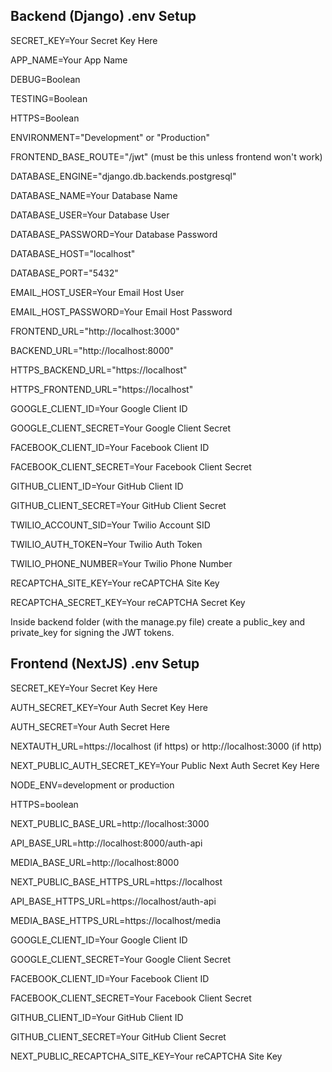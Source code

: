 ## Backend (Django) .env Setup

SECRET_KEY=Your Secret Key Here

APP_NAME=Your App Name

DEBUG=Boolean

TESTING=Boolean

HTTPS=Boolean

ENVIRONMENT="Development" or "Production"

FRONTEND_BASE_ROUTE="/jwt" (must be this unless frontend won't work)

DATABASE_ENGINE="django.db.backends.postgresql"

DATABASE_NAME=Your Database Name

DATABASE_USER=Your Database User

DATABASE_PASSWORD=Your Database Password

DATABASE_HOST="localhost"

DATABASE_PORT="5432"

EMAIL_HOST_USER=Your Email Host User

EMAIL_HOST_PASSWORD=Your Email Host Password

FRONTEND_URL="http://localhost:3000"

BACKEND_URL="http://localhost:8000"

HTTPS_BACKEND_URL="https://localhost"

HTTPS_FRONTEND_URL="https://localhost"

GOOGLE_CLIENT_ID=Your Google Client ID

GOOGLE_CLIENT_SECRET=Your Google Client Secret

FACEBOOK_CLIENT_ID=Your Facebook Client ID

FACEBOOK_CLIENT_SECRET=Your Facebook Client Secret

GITHUB_CLIENT_ID=Your GitHub Client ID

GITHUB_CLIENT_SECRET=Your GitHub Client Secret

TWILIO_ACCOUNT_SID=Your Twilio Account SID

TWILIO_AUTH_TOKEN=Your Twilio Auth Token

TWILIO_PHONE_NUMBER=Your Twilio Phone Number

RECAPTCHA_SITE_KEY=Your reCAPTCHA Site Key

RECAPTCHA_SECRET_KEY=Your reCAPTCHA Secret Key


Inside backend folder (with the manage.py file) create a public_key and private_key for signing the JWT tokens.

## Frontend (NextJS) .env Setup

SECRET_KEY=Your Secret Key Here

AUTH_SECRET_KEY=Your Auth Secret Key Here

AUTH_SECRET=Your Auth Secret Here

NEXTAUTH_URL=https://localhost (if https) or http://localhost:3000 (if http)

NEXT_PUBLIC_AUTH_SECRET_KEY=Your Public Next Auth Secret Key Here

NODE_ENV=development or production

HTTPS=boolean

NEXT_PUBLIC_BASE_URL=http://localhost:3000

API_BASE_URL=http://localhost:8000/auth-api

MEDIA_BASE_URL=http://localhost:8000

NEXT_PUBLIC_BASE_HTTPS_URL=https://localhost

API_BASE_HTTPS_URL=https://localhost/auth-api

MEDIA_BASE_HTTPS_URL=https://localhost/media

GOOGLE_CLIENT_ID=Your Google Client ID

GOOGLE_CLIENT_SECRET=Your Google Client Secret

FACEBOOK_CLIENT_ID=Your Facebook Client ID

FACEBOOK_CLIENT_SECRET=Your Facebook Client Secret

GITHUB_CLIENT_ID=Your GitHub Client ID

GITHUB_CLIENT_SECRET=Your GitHub Client Secret

NEXT_PUBLIC_RECAPTCHA_SITE_KEY=Your reCAPTCHA Site Key

